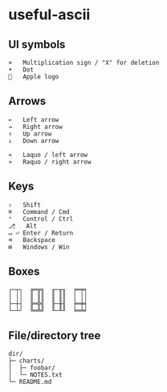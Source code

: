 # useful-ascii

## UI symbols

```
×   Multiplication sign / "X" for deletion
•   Dot
   Apple logo
```

## Arrows

```
←   Left arrow
→   Right arrow
↑   Up arrow
↓   Down arrow

«   Laquo / left arrow
»   Raquo / right arrow
```

## Keys

```
⇧   Shift
⌘   Command / Cmd
⌃   Control / Ctrl
⎇   Alt
↵ ⏎ Enter / Return
⌫   Backspace
⊞   Windows / Win
```

## Boxes

```
┌─┬┐  ╔═╦╗  ╓─╥╖  ╒═╤╕
│ ││  ║ ║║  ║ ║║  │ ││
├─┼┤  ╠═╬╣  ╟─╫╢  ╞═╪╡
└─┴┘  ╚═╩╝  ╙─╨╜  ╘═╧╛
```

## File/directory tree

```
dir/
├─ charts/
│  ├─ foobar/
│  └─ NOTES.txt
└─ README.md
```
